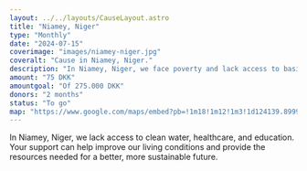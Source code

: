 ```yaml
---
layout: ../../layouts/CauseLayout.astro
title: "Niamey, Niger"
type: "Monthly"
date: "2024-07-15"
coverimage: "images/niamey-niger.jpg"
coveralt: "Cause in Niamey, Niger."
description: "In Niamey, Niger, we face poverty and lack access to basic services like water and healthcare."
amount: "75 DKK"
amountgoal: "Of 275.000 DKK"
donors: "2 months"
status: "To go"
map: "https://www.google.com/maps/embed?pb=!1m18!1m12!1m3!1d124139.89996327825!2d2.0366311561047956!3d13.512755387864443!2m3!1f0!2f0!3f0!3m2!1i1024!2i768!4f13.1!3m3!1m2!1s0x11d0756cc0ddfc65%3A0x81ce4bafda77b74e!2sNiamey%2C%20Niger!5e0!3m2!1sda!2sdk!4v1734000143529!5m2!1sda!2sdk"
---
```


In Niamey, Niger, we lack access to clean water, healthcare, and education. Your support can help improve our living conditions and provide the resources needed for a better, more sustainable future.